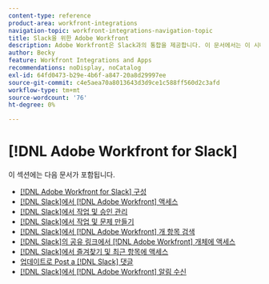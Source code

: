 ```yaml
---
content-type: reference
product-area: workfront-integrations
navigation-topic: workfront-integrations-navigation-topic
title: Slack을 위한 Adobe Workfront
description: Adobe Workfront은 Slack과의 통합을 제공합니다. 이 문서에서는 이 시나리오의 일반적인 사용 사례에 대한 지침과 구성에 대한 지침에 연결합니다.
author: Becky
feature: Workfront Integrations and Apps
recommendations: noDisplay, noCatalog
exl-id: 64fd0473-b29e-4b6f-a847-20a8d29997ee
source-git-commit: c4e5aea70a8013643d3d9ce1c588ff560d2c3afd
workflow-type: tm+mt
source-wordcount: '76'
ht-degree: 0%

---
```


# [!DNL Adobe Workfront for Slack]

이 섹션에는 다음 문서가 포함됩니다.

* [&#x200B; [!DNL Adobe Workfront for Slack] 구성](../../workfront-integrations-and-apps/using-workfront-with-slack/configure-workfront-for-slack.md)
* [&#x200B; [!DNL Slack]에서  [!DNL Adobe Workfront] 액세스](../../workfront-integrations-and-apps/using-workfront-with-slack/access-workfront-from-slack.md)
* [&#x200B; [!DNL Slack]에서 작업 및 승인 관리](../../workfront-integrations-and-apps/using-workfront-with-slack/manage-your-work-and-approvals-from-slack.md)
* [&#x200B; [!DNL Slack]에서 작업 및 문제 만들기](../../workfront-integrations-and-apps/using-workfront-with-slack/create-tasks-and-issues-from-slack.md)
* [&#x200B; [!DNL Slack]에서  [!DNL Adobe Workfront] 개 항목 검색](../../workfront-integrations-and-apps/using-workfront-with-slack/search-for-wf-items-from-slack.md)
* [&#x200B; [!DNL Slack]의 공유 링크에서  [!DNL Adobe Workfront] 개체에 액세스](../../workfront-integrations-and-apps/using-workfront-with-slack/access-wf-objects-from-shared-linked-in-slack.md)
* [&#x200B; [!DNL Slack]에서 즐겨찾기 및 최근 항목에 액세스](../../workfront-integrations-and-apps/using-workfront-with-slack/access-favorites-and-recent-items-from-slack.md)
* [업데이트로 Post a [!DNL Slack] 댓글](../../workfront-integrations-and-apps/using-workfront-with-slack/post-a-slack-comment-as-an-update.md)
* [&#x200B; [!DNL Slack]에서  [!DNL Adobe Workfront] 알림 수신](../../workfront-integrations-and-apps/using-workfront-with-slack/receive-workfront-notifications-in-slack.md)
